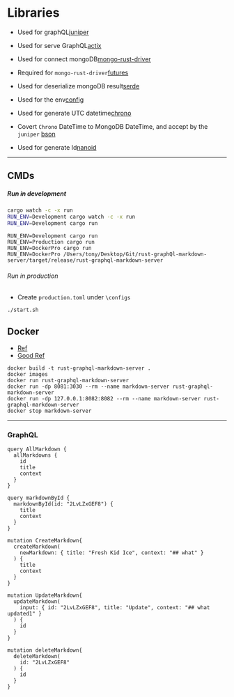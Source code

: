 # Libraries

- Used for graphQL[juniper](https://github.com/graphql-rust/juniper)
- Used for serve GraphQL[actix](https://actix.rs/)

- Used for connect mongoDB[mongo-rust-driver](https://github.com/mongodb/mongo-rust-driver)
- Required for `mongo-rust-driver`[futures](https://docs.rs/futures/latest/futures/)
- Used for deserialize mongoDB result[serde](https://serde.rs/)

- Used for the env[config](https://github.com/mehcode/config-rs)

- Used for generate UTC datetime[chrono](https://docs.rs/chrono/latest/chrono/)
- Covert `Chrono` DateTime to MongoDB DateTime, and accept by the `juniper` [bson](https://docs.rs/bson/latest/bson/)

- Used for generate Id[nanoid](https://docs.rs/nanoid/latest/nanoid/)

---

## CMDs

##### Run in development

```bash
cargo watch -c -x run
RUN_ENV=Development cargo watch -c -x run
RUN_ENV=Development cargo run
```

```
RUN_ENV=Development cargo run
RUN_ENV=Production cargo run
RUN_ENV=DockerPro cargo run
RUN_ENV=DockerPro /Users/tony/Desktop/Git/rust-graphQl-markdown-server/target/release/rust-graphql-markdown-server
```

###### Run in production

- Create `production.toml` under `\configs`

```
./start.sh
```

## Docker

- [Ref](https://dev.to/rogertorres/first-steps-with-docker-rust-30oi)
- [Good Ref](https://kerkour.com/deploy-rust-on-heroku-with-docker)

```
docker build -t rust-graphql-markdown-server .
docker images
docker run rust-graphql-markdown-server
docker run -dp 8081:3030 --rm --name markdown-server rust-graphql-markdown-server
docker run -dp 127.0.0.1:8082:8082 --rm --name markdown-server rust-graphql-markdown-server
docker stop markdown-server
```

---

### GraphQL

```
query AllMarkdown {
  allMarkdowns {
    id
    title
    context
  }
}

query markdownById {
  markdownById(id: "2LvLZxGEF8") {
    title
    context
  }
}

mutation CreateMarkdown{
  createMarkdown(
    newMarkdown: { title: "Fresh Kid Ice", context: "## what" }
  ) {
    title
    context
  }
}

mutation UpdateMarkdown{
  updateMarkdown(
    input: { id: "2LvLZxGEF8", title: "Update", context: "## what updated1" }
  ) {
    id
  }
}

mutation deleteMarkdown{
  deleteMarkdown(
    id: "2LvLZxGEF8"
  ) {
    id
  }
}


```

